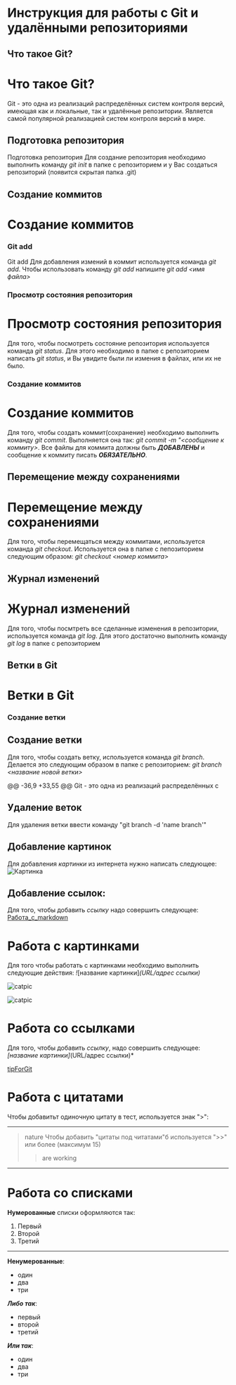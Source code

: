 # Инструкция для работы с Git и удалёнными репозиториями

## Что такое Git?
# Что такое Git?
Git - это одна из реализаций распределённых систем контроля версий, имеющая как и локальные, так и удалённые репозитории. Является самой популярной реализацией систем контроля версий в мире.

## Подготовка репозитория
Подготовка репозитория
Для создание репозитория необходимо выполнить команду *git init*  в папке с репозиторием и у Вас создаться репозиторий (появится скрытая папка .git)

## Создание коммитов
# Создание коммитов

### Git add
Git add
Для добавления измений в коммит используется команда *git add*. Чтобы использовать команду *git add* напишите *git add <имя файла>*

### Просмотр состояния репозитория
# Просмотр состояния репозитория
Для того, чтобы посмотреть состояние репозитория используется команда *git status*. Для этого необходимо в папке с репозиторием написать *git status*, и Вы увидите были ли измения в файлах, или их не было.

### Создание коммитов
# Создание коммитов
Для того, чтобы создать коммит(сохранение) необходимо выполнить команду *git commit*. Выполняется она так: *git commit -m "<сообщение к коммиту>*. Все файлы для коммита должны быть ***ДОБАВЛЕНЫ*** и сообщение к коммиту писать ***ОБЯЗАТЕЛЬНО***.

## Перемещение между сохранениями
# Перемещение между сохранениями
Для того, чтобы перемещаться между коммитами, используется команда *git checkout*. Используется она в папке с пепозиторием следующим образом: *git checkout <номер коммита>*

## Журнал изменений
# Журнал изменений
Для того, чтобы посмтреть все сделанные изменения в репозитории, используется команда *git log*. Для этого достаточно выполнить команду *git log* в папке с репозиторием

## Ветки в Git
# Ветки в Git

### Создание ветки
## Создание ветки

Для того, чтобы создать ветку, используется команда *git branch*. Делается это следующим образом в папке с репозиторием: *git branch <название новой ветки>*

@@ -36,9 +33,55 @@ Git - это одна из реализаций распределённых с
## Удаление веток
Для удаления ветки ввести команду "git branch -d 'name branch'"

## Добавление картинок
Для добавления *картинки* из интернета нужно написать следующее:  ![Картинка](https://w.forfun.com/fetch/4a/4af0bcc2b0c34fd573eca9f1be9ab245.jpeg)

## Добавление ссылок:
Для того, чтобы добавить *ссылку* надо совершить следующее: [Работа_с_markdown](https://w.forfun.com/fetch/56/5656d35727009cabea6ce79973a9702c.jpeg)
# Работа с картинками

Для того чтобы работать с картинками необходимо выполнить следующие действия: *!*[название картинки]*(URL/адрес ссылки)*


![catpic](https://w.forfun.com/fetch/4d/4d42b9e87501949015561e292f50b76f.jpeg)

![catpic](https://w.forfun.com/fetch/ec/ec036f0f1cddedb4d0a7b1176c747982.jpeg)

# Работа со ссылками

Для того, чтобы добавить *ссылку*, надо совершить следующее: *[название картинки]*(URL/адрес ссылки)*

 [tipForGit](https://stackoverflow.com/questions/9162271/fatal-not-a-valid-object-name-master)

# Работа с цитатами

Чтобы добавитьт одиночную цитату в тест, используется знак ">":

---

> nature
Чтобы добавить "цитаты под читатами"б используется ">>" или более (максимум 15)
>> are working
---

# Работа со списками

**Нумерованные** списки оформляются так:
1. Первый
2. Второй
3. Третий

***

**Ненумерованные**:
* один
* два 
* три

***Либо так***:
- первый
- второй
- третий

***Или так***:
+ один
+ два
+ три